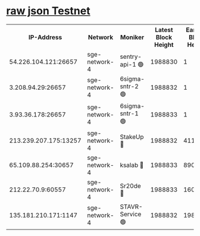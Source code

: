 
[raw json Testnet](https://rpc-check.sget.stavr.tech/sget/rpc-sget-result.json)
=


<table><tr><th>IP-Address</th><th>Network</th><th>Moniker</th><th>Latest Block Height</th><th>Earliest Block Height</th><th>Catching Up</th><th>Tx Index</th><th>Voting Power</th><th>Scan Time</th></tr><tr><td>54.226.104.121:26657</td><td>sge-network-4</td><td>sentry-api-1 🟢</td><td>1988830</td><td>1</td><td>False</td><td>on</td><td>0</td><td>2024-03-13T11:33:02.459702252UTC</td></tr><tr><td>3.208.94.29:26657</td><td>sge-network-4</td><td>6sigma-sntr-2 🟢</td><td>1988832</td><td>1</td><td>False</td><td>on</td><td>0</td><td>2024-03-13T11:33:13.825526085UTC</td></tr><tr><td>3.93.36.178:26657</td><td>sge-network-4</td><td>6sigma-sntr-1 🟢</td><td>1988833</td><td>1</td><td>False</td><td>on</td><td>0</td><td>2024-03-13T11:33:16.497259972UTC</td></tr><tr><td>213.239.207.175:13257</td><td>sge-network-4</td><td>StakeUp 🔴</td><td>1988832</td><td>411001</td><td>False</td><td>off</td><td>100</td><td>2024-03-13T11:33:10.853154056UTC</td></tr><tr><td>65.109.88.254:30657</td><td>sge-network-4</td><td>ksalab 🔴</td><td>1988833</td><td>890001</td><td>False</td><td>on</td><td>3166</td><td>2024-03-13T11:33:18.884864656UTC</td></tr><tr><td>212.22.70.9:60557</td><td>sge-network-4</td><td>Sr20de 🔴</td><td>1988833</td><td>1608978</td><td>False</td><td>on</td><td>104</td><td>2024-03-13T11:33:21.293223919UTC</td></tr><tr><td>135.181.210.171:1147</td><td>sge-network-4</td><td>STAVR-Service 🟢</td><td>1988832</td><td>1985001</td><td>False</td><td>on</td><td>0</td><td>2024-03-13T11:33:11.175571248UTC</td></tr></table>
